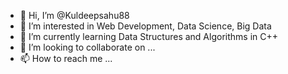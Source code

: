 - 👋 Hi, I’m @Kuldeepsahu88
- 👀 I’m interested in  Web Development, Data Science, Big Data
- 🌱 I’m currently learning  Data Structures and Algorithms in C++
- 💞️ I’m looking to collaborate on ...
- 📫 How to reach me ...

<!---
Kuldeepsahu88/Kuldeepsahu88 is a ✨ special ✨ repository because its `README.md` (this file) appears on your GitHub profile.
You can click the Preview link to take a look at your changes.
--->
